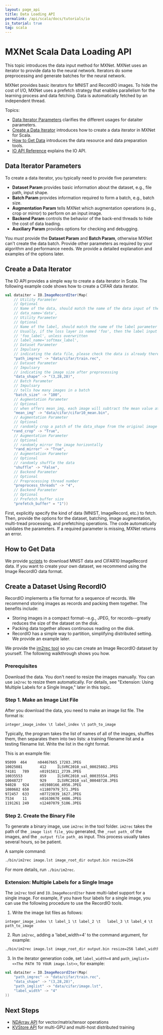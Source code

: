 ```yaml
---
layout: page_api
title: Data Loading API
permalink: /api/scala/docs/tutorials/io
is_tutorial: true
tag: scala
---
```

<!--- Licensed to the Apache Software Foundation (ASF) under one -->
<!--- or more contributor license agreements.  See the NOTICE file -->
<!--- distributed with this work for additional information -->
<!--- regarding copyright ownership.  The ASF licenses this file -->
<!--- to you under the Apache License, Version 2.0 (the -->
<!--- "License"); you may not use this file except in compliance -->
<!--- with the License.  You may obtain a copy of the License at -->

<!---   http://www.apache.org/licenses/LICENSE-2.0 -->

<!--- Unless required by applicable law or agreed to in writing, -->
<!--- software distributed under the License is distributed on an -->
<!--- "AS IS" BASIS, WITHOUT WARRANTIES OR CONDITIONS OF ANY -->
<!--- KIND, either express or implied.  See the License for the -->
<!--- specific language governing permissions and limitations -->
<!--- under the License. -->

# MXNet Scala Data Loading API
This topic introduces the data input method for MXNet. MXNet uses an iterator to provide data to the neural network.  Iterators do some preprocessing and generate batches for the neural network.

MXNet provides basic iterators for MNIST and RecordIO images. To hide the cost of I/O, MXNet uses a prefetch strategy that enables parallelism for the learning process and data fetching. Data is automatically fetched by an independent thread.

Topics:

* [Data Iterator Parameters](#parameters-for-data-iterator) clarifies the different usages for dataiter parameters.
* [Create a Data Iterator](#create-a-data-iterator) introduces how to create a data iterator in MXNet for Scala.
* [How to Get Data](#how-to-get-data) introduces the data resource and data preparation tools.
* [IO API Reference]({{'/api/scala/docs/api/#org.apache.mxnet.io.package'|relative_url}}) explains the IO API.


## Data Iterator Parameters

To create a data iterator, you typically need to provide five parameters:

* **Dataset Param** provides basic information about the dataset, e.g., file path, input shape.
* **Batch Param** provides information required to form a batch, e.g., batch size.
* **Augmentation Param** tells MXNet which augmentation operations (e.g., crop or mirror) to perform on an input image.
* **Backend Param** controls the behavior of the back-end threads to hide the cost of data loading.
* **Auxiliary Param** provides options for checking and debugging.

You *must* provide the **Dataset Param** and **Batch Param**, otherwise MXNet can't create the data batch. Provide other parameters as required by your algorithm and performance needs. We provide a detailed explanation and examples of the options later.

## Create a Data Iterator

The IO API provides a simple way to create a data iterator in Scala.
The following example code shows how to create a CIFAR data iterator.

```scala
val dataiter = IO.ImageRecordIter(Map(
    // Utility Parameter
    // Optional
    // Name of the data, should match the name of the data input of the network
    // data_name='data',
    // Utility Parameter
    // Optional
    // Name of the label, should match the name of the label parameter of the network
    // Usually, if the loss layer is named 'foo', then the label input has the name
    // 'foo_label', unless overwritten
    // label_name='softmax_label',
    // Dataset Parameter
    // Impulsary
    // indicating the data file, please check the data is already there
    "path_imgrec" -> "data/cifar/train.rec",
    // Dataset Parameter
    // Impulsary
    // indicating the image size after preprocessing
    "data_shape" -> "(3,28,28)",
    // Batch Parameter
    // Impulsary
    // tells how many images in a batch
    "batch_size" -> "100",
    // Augmentation Parameter
    // Optional
    // when offers mean_img, each image will subtract the mean value at each pixel
    "mean_img" -> "data/cifar/cifar10_mean.bin",
    // Augmentation Parameter
    // Optional
    // randomly crop a patch of the data_shape from the original image
   "rand_crop" -> "True",
    // Augmentation Parameter
    // Optional
    // randomly mirror the image horizontally
    "rand_mirror" -> "True",
    // Augmentation Parameter
    // Optional
    // randomly shuffle the data
    "shuffle" -> "False",
    // Backend Parameter
    // Optional
    // Preprocessing thread number
    "preprocess_threads" -> "4",
    // Backend Parameter
    // Optional
    // Prefetch buffer size
    "prefetch_buffer" = "1"))
```

First, explicitly specify the kind of data (MNIST, ImageRecord, etc.) to fetch. Then, provide the options for the dataset, batching, image augmentation, multi-tread processing,  and prefetching operations. The code automatically validates the parameters. If a required parameter is missing, MXNet returns an error.

## How to Get Data


We provide [scripts](https://github.com/apache/mxnet/tree/master/scala-package/core/scripts) to download MNIST data and CIFAR10 ImageRecord data. If you want to create your own dataset, we recommend using the Image RecordIO data format.

## Create a Dataset Using RecordIO

RecordIO implements a file format for a sequence of records. We recommend storing images as records and packing them together. The benefits include:

* Storing images in a compact format--e.g., JPEG, for records--greatly reduces the size of the dataset on the disk.
* Packing data together allows continuous reading on the disk.
* RecordIO has a simple way to partition, simplifying distributed setting. We provide an example later.

We provide the [im2rec tool](https://github.com/apache/mxnet/blob/master/tools/im2rec.cc) so you can create an Image RecordIO dataset by yourself. The following walkthrough shows you how.

### Prerequisites
Download the data. You don't need to resize the images manually. You can use `im2rec` to resize them automatically. For details, see "Extension: Using Multiple Labels for a Single Image," later in this topic.

### Step 1. Make an Image List File
After you download the data, you need to make an image list file.  The format is:

```
integer_image_index \t label_index \t path_to_image
```
Typically, the program takes the list of names of all of the images, shuffles them, then separates them into two lists: a training filename list and a testing filename list. Write the list in the right format.

This is an example file:

```bash
95099  464     n04467665_17283.JPEG
10025081        412     ILSVRC2010_val_00025082.JPEG
74181   789     n01915811_2739.JPEG
10035553        859     ILSVRC2010_val_00035554.JPEG
10048727        929     ILSVRC2010_val_00048728.JPEG
94028   924     n01980166_4956.JPEG
1080682 650     n11807979_571.JPEG
972457  633     n07723039_1627.JPEG
7534    11      n01630670_4486.JPEG
1191261 249     n12407079_5106.JPEG
```

### Step 2. Create the Binary File
To generate a binary image, use `im2rec` in the tool folder. `im2rec` takes the path of the `_image list file_` you generated, the `_root path_` of the images, and the `_output file path_` as input. This process usually takes several hours, so be patient.

A sample command:

```bash
./bin/im2rec image.lst image_root_dir output.bin resize=256
```
For more details, run ```./bin/im2rec```.

### Extension: Multiple Labels for a Single Image

The `im2rec` tool and `IO.ImageRecordIter` have multi-label support for a single image.
For example, if you have four labels for a single image, you can use the following procedure to use the RecordIO tools.

1. Write the image list files as follows:

 ```
 integer_image_index \t label_1 \t label_2 \t   label_3 \t label_4 \t path_to_image
 ```

2. Run `im2rec`, adding a 'label_width=4' to the command argument, for example:

 ```bash
 ./bin/im2rec image.lst image_root_dir output.bin resize=256 label_width=4
 ```

3. In the iterator generation code, set `label_width=4` and `path_imglist=<<The PATH TO YOUR image.lst>>`, for example:

```scala
val dataiter = IO.ImageRecordIter(Map(
    "path_imgrec" -> "data/cifar/train.rec",
    "data_shape" -> "(3,28,28)",
    "path_imglist" -> "data/cifar/image.lst",
    "label_width" -> "4"
))
```

## Next Steps
* [NDArray API](ndarray) for vector/matrix/tensor operations
* [KVStore API](kvstore) for multi-GPU and multi-host distributed training

